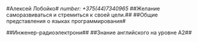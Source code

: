 #Алексей Лобойко#
*number: +375(44)7340965*
##Желание саморазвиваться и стремиться к своей цели.##
##Общие представления о языкаx программирования#

##Инженер-радиоэлектрони##
##Знание английского на уровне A2##